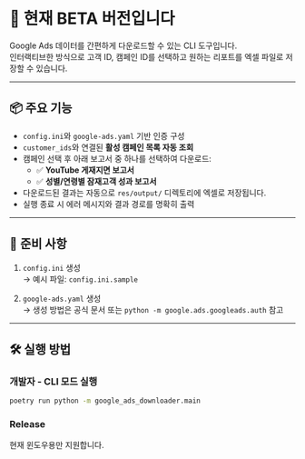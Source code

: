 # 🚧 현재 BETA 버전입니다

Google Ads 데이터를 간편하게 다운로드할 수 있는 CLI 도구입니다.  
인터랙티브한 방식으로 고객 ID, 캠페인 ID를 선택하고 원하는 리포트를 엑셀 파일로 저장할 수 있습니다.

---

## 📦 주요 기능

- `config.ini`와 `google-ads.yaml` 기반 인증 구성
- `customer_ids`와 연결된 **활성 캠페인 목록 자동 조회**
- 캠페인 선택 후 아래 보고서 중 하나를 선택하여 다운로드:
  - ✅ **YouTube 게재지면 보고서**
  - ✅ **성별/연령별 잠재고객 성과 보고서**
- 다운로드된 결과는 자동으로 `res/output/` 디렉토리에 엑셀로 저장됩니다.
- 실행 종료 시 에러 메시지와 결과 경로를 명확히 출력

---

## 🔧 준비 사항

1. `config.ini` 생성  
   → 예시 파일: `config.ini.sample`

2. `google-ads.yaml` 생성  
   → 생성 방법은 공식 문서 또는 `python -m google.ads.googleads.auth` 참고

---

## 🛠️ 실행 방법

### 개발자 - CLI 모드 실행

```bash
poetry run python -m google_ads_downloader.main
```

### Release

현재 윈도우용만 지원합니다.
